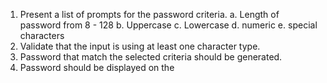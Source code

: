 1. Present a list of prompts for the password criteria.
    a. Length of password from 8 - 128
    b. Uppercase
    c. Lowercase
    d. numeric
    e. special characters
2. Validate that the input is using at least one character type.
3. Password that match the selected criteria should be generated.
4. Password should be displayed on the

